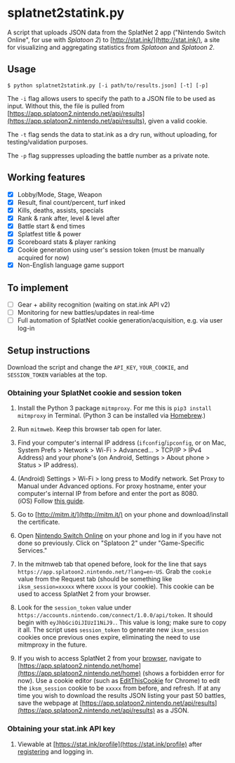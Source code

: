 # splatnet2statink.py

A script that uploads JSON data from the SplatNet 2 app ("Nintendo Switch Online", for use with *Splatoon 2*) to [http://stat.ink/](http://stat.ink/), a site for visualizing and aggregating statistics from *Splatoon* and *Splatoon 2*.

## Usage
```
$ python splatnet2statink.py [-i path/to/results.json] [-t] [-p]
```

The `-i` flag allows users to specify the path to a JSON file to be used as input. Without this, the file is pulled from [https://app.splatoon2.nintendo.net/api/results](https://app.splatoon2.nintendo.net/api/results), given a valid cookie.

The `-t` flag sends the data to stat.ink as a dry run, without uploading, for testing/validation purposes.

The `-p` flag suppresses uploading the battle number as a private note.

## Working features
- [x] Lobby/Mode, Stage, Weapon
- [x] Result, final count/percent, turf inked
- [x] Kills, deaths, assists, specials
- [x] Rank & rank after, level & level after
- [x] Battle start & end times
- [x] Splatfest title & power
- [x] Scoreboard stats & player ranking
- [x] Cookie generation using user's session token (must be manually acquired for now)
- [x] Non-English language game support

## To implement
- [ ] Gear + ability recognition (waiting on stat.ink API v2)
- [ ] Monitoring for new battles/updates in real-time
- [ ] Full automation of SplatNet cookie generation/acquisition, e.g. via user log-in

## Setup instructions

Download the script and change the `API_KEY`, `YOUR_COOKIE`, and `SESSION_TOKEN` variables at the top.

### Obtaining your SplatNet cookie and session token

1. Install the Python 3 package `mitmproxy`. For me this is `pip3 install mitmproxy` in Terminal. (Python 3 can be installed via [Homebrew](https://python-guide-pt-br.readthedocs.io/en/latest/starting/install3/osx/).)

2. Run `mitmweb`. Keep this browser tab open for later.

3. Find your computer's internal IP address (`ifconfig`/`ipconfig`, or on Mac, System Prefs > Network > Wi-Fi > Advanced… > TCP/IP > IPv4 Address) and your phone's (on Android, Settings > About phone > Status > IP address).

4. (Android) Settings > Wi-Fi > long press to Modify network. Set Proxy to Manual under Advanced options. For proxy hostname, enter your computer's internal IP from before and enter the port as 8080.  
(iOS) Follow [this guide](https://www.howtogeek.com/293676/how-to-configure-a-proxy-server-on-an-iphone-or-ipad/).

5. Go to [http://mitm.it/](http://mitm.it/) on your phone and download/install the certificate.

6. Open [Nintendo Switch Online](https://play.google.com/store/apps/details?id=com.nintendo.znca&hl=en) on your phone and log in if you have not done so previously. Click on "Splatoon 2" under "Game-Specific Services."

7. In the mitmweb tab that opened before, look for the line that says `https://app.splatoon2.nintendo.net/?lang=en-US`. Grab the `cookie` value from the Request tab (should be something like `iksm_session=xxxxx` where `xxxxx` is your cookie). This cookie can be used to access SplatNet 2 from your browser.

8. Look for the `session_token` value under `https://accounts.nintendo.com/connect/1.0.0/api/token`. It should begin with `eyJhbGciOiJIUzI1NiJ9.`. This value is long; make sure to copy it all. The script uses `session_token` to generate new `iksm_session` cookies once previous ones expire, eliminating the need to use mitmproxy in the future.

9. If you wish to access SplatNet 2 from your [browser](https://i.imgur.com/UUoxEJS.png), navigate to [https://app.splatoon2.nintendo.net/home](https://app.splatoon2.nintendo.net/home) (shows a forbidden error for now). Use a cookie editor (such as [EditThisCookie](https://chrome.google.com/webstore/detail/editthiscookie/fngmhnnpilhplaeedifhccceomclgfbg?hl=en) for Chrome) to edit the `iksm_session` cookie to be `xxxxx` from before, and refresh. If at any time you wish to download the results JSON listing your past 50 battles, save the webpage at [https://app.splatoon2.nintendo.net/api/results](https://app.splatoon2.nintendo.net/api/results) as a JSON.

### Obtaining your stat.ink API key

1. Viewable at [https://stat.ink/profile](https://stat.ink/profile) after [registering](https://stat.ink/register) and logging in.